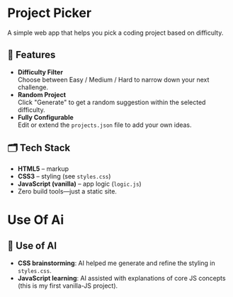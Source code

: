 # Project Picker

A simple web app that helps you pick a coding project based on difficulty.


## 🚀 Features

- **Difficulty Filter**  
  Choose between Easy / Medium / Hard to narrow down your next challenge.
- **Random Project**  
  Click "Generate" to get a random suggestion within the selected difficulty.
- **Fully Configurable**  
  Edit or extend the `projects.json` file to add your own ideas.

## 🗂️ Tech Stack

- **HTML5** – markup  
- **CSS3** – styling (see `styles.css`)  
- **JavaScript (vanilla)** – app logic (`logic.js`)  
- Zero build tools—just a static site.

# Use Of Ai 

## 🤖 Use of AI

- **CSS brainstorming**: AI helped me generate and refine the styling in `styles.css`.  
- **JavaScript learning**: AI assisted with explanations of core JS concepts (this is my first vanilla-JS project).
